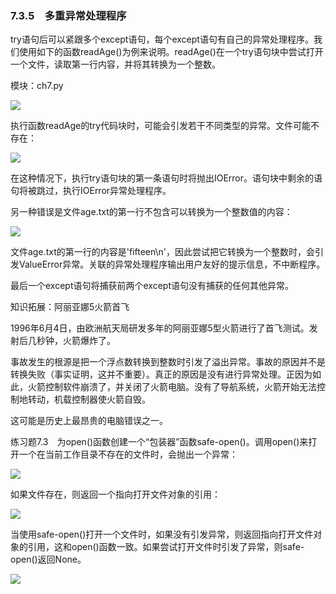    

### 7.3.5　多重异常处理程序

try语句后可以紧跟多个except语句，每个except语句有自己的异常处理程序。我们使用如下的函数readAge()为例来说明。readAge()在一个try语句块中尝试打开一个文件，读取第一行内容，并将其转换为一个整数。

模块：ch7.py

![](0-Assets/Epubook/程序员编程语言经典合集（计算机科学丛书5册套装），javapython编程语言含经典教材龙书《编译原理》%20(Bruce%20Eckel%20%20Alfred%20V.%20Aho%20%20Monica%20S.%20Lam%20etc.)%20(Z-Library)/images/image08704.jpeg)

执行函数readAge的try代码块时，可能会引发若干不同类型的异常。文件可能不存在：

![](0-Assets/Epubook/程序员编程语言经典合集（计算机科学丛书5册套装），javapython编程语言含经典教材龙书《编译原理》%20(Bruce%20Eckel%20%20Alfred%20V.%20Aho%20%20Monica%20S.%20Lam%20etc.)%20(Z-Library)/images/image08705.jpeg)

在这种情况下，执行try语句块的第一条语句时将抛出IOError。语句块中剩余的语句将被跳过，执行IOError异常处理程序。

另一种错误是文件age.txt的第一行不包含可以转换为一个整数值的内容：

![](0-Assets/Epubook/程序员编程语言经典合集（计算机科学丛书5册套装），javapython编程语言含经典教材龙书《编译原理》%20(Bruce%20Eckel%20%20Alfred%20V.%20Aho%20%20Monica%20S.%20Lam%20etc.)%20(Z-Library)/images/image08706.jpeg)

文件age.txt的第一行的内容是'fifteen\n'，因此尝试把它转换为一个整数时，会引发ValueError异常。关联的异常处理程序输出用户友好的提示信息，不中断程序。

最后一个except语句将捕获前两个except语句没有捕获的任何其他异常。

知识拓展：阿丽亚娜5火箭首飞

1996年6月4日，由欧洲航天局研发多年的阿丽亚娜5型火箭进行了首飞测试。发射后几秒钟，火箭爆炸了。

事故发生的根源是把一个浮点数转换到整数时引发了溢出异常。事故的原因并不是转换失败（事实证明，这并不重要）。真正的原因是没有进行异常处理。正因为如此，火箭控制软件崩溃了，并关闭了火箭电脑。没有了导航系统，火箭开始无法控制地转动，机载控制器使火箭自毁。

这可能是历史上最昂贵的电脑错误之一。

练习题7.3　为open()函数创建一个“包装器”函数safe-open()。调用open()来打开一个在当前工作目录不存在的文件时，会抛出一个异常：

![](0-Assets/Epubook/程序员编程语言经典合集（计算机科学丛书5册套装），javapython编程语言含经典教材龙书《编译原理》%20(Bruce%20Eckel%20%20Alfred%20V.%20Aho%20%20Monica%20S.%20Lam%20etc.)%20(Z-Library)/images/image08707.jpeg)

如果文件存在，则返回一个指向打开文件对象的引用：

![](0-Assets/Epubook/程序员编程语言经典合集（计算机科学丛书5册套装），javapython编程语言含经典教材龙书《编译原理》%20(Bruce%20Eckel%20%20Alfred%20V.%20Aho%20%20Monica%20S.%20Lam%20etc.)%20(Z-Library)/images/image08708.jpeg)

当使用safe-open()打开一个文件时，如果没有引发异常，则返回指向打开文件对象的引用，这和open()函数一致。如果尝试打开文件时引发了异常，则safe-open()返回None。

![](0-Assets/Epubook/程序员编程语言经典合集（计算机科学丛书5册套装），javapython编程语言含经典教材龙书《编译原理》%20(Bruce%20Eckel%20%20Alfred%20V.%20Aho%20%20Monica%20S.%20Lam%20etc.)%20(Z-Library)/images/image08709.jpeg)